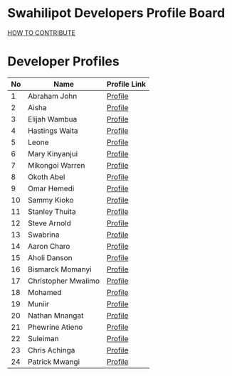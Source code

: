 # Swahilipot Developers Profile Board

[HOW TO CONTRIBUTE](/contributions.md)

# Developer Profiles

| No  | Name                | Profile Link                                    |
| --- | ------------------- | ----------------------------------------------- |
| 1   | Abraham John        | [Profile](profiles/ABRAHAM-JOHN-2023.md)        |
| 2   | Aisha               | [Profile](profiles/AISHA-2023.md)               |
| 3   | Elijah Wambua       | [Profile](profiles/Elijah-wambua-2023.md)       |
| 4   | Hastings Waita      | [Profile](profiles/Hastings-Waita-2023.md)      |
| 5   | Leone               | [Profile](profiles/LEONE-2023.md)               |
| 6   | Mary Kinyanjui      | [Profile](profiles/Mary-Kinyanjui-2023.md)      |
| 7   | Mikongoi Warren     | [Profile](profiles/Mikongoi-Warren-2023.md)     |
| 8   | Okoth Abel          | [Profile](profiles/Okothabel-2023.md)           |
| 9   | Omar Hemedi         | [Profile](profiles/Omar-Hemedi-2023.md)         |
| 10  | Sammy Kioko         | [Profile](profiles/Sammy-Kioko-2023.md)         |
| 11  | Stanley Thuita      | [Profile](profiles/Stanley-Thuita-2023.md)      |
| 12  | Steve Arnold        | [Profile](profiles/Steve_Arnold_2023.md)        |
| 13  | Swabrina            | [Profile](profiles/Swabrina-2023.md)            |
| 14  | Aaron Charo         | [Profile](profiles/aaron_charo_2023.md)         |
| 15  | Aholi Danson        | [Profile](profiles/aholi-danson-2023.md)        |
| 16  | Bismarck Momanyi    | [Profile](profiles/bismarckmomanyi-2023.md)     |
| 17  | Christopher Mwalimo | [Profile](profiles/christopher-mwalimo-2023.md) |
| 18  | Mohamed             | [Profile](profiles/mohamed-2023.md)             |
| 19  | Muniir              | [Profile](profiles/muniir2023.md)               |
| 20  | Nathan Mnangat      | [Profile](profiles/Nathan-Mnangat-2024.md)      |
| 21  | Phewrine Atieno     | [Profile](profiles/phewrine-atieno-2023.md)     |
| 22  | Suleiman            | [Profile](profiles/suleiman-2023.md)            |
| 23  | Chris Achinga       | [Profile](profiles/chris-achinga-2021.md)       |
| 24  | Patrick Mwangi      | [Profile](profiles/patrick-mwangi2024.md)           |
